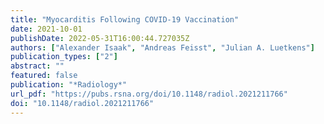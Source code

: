 ```yaml
---
title: "Myocarditis Following COVID-19 Vaccination"
date: 2021-10-01
publishDate: 2022-05-31T16:00:44.727035Z
authors: ["Alexander Isaak", "Andreas Feisst", "Julian A. Luetkens"]
publication_types: ["2"]
abstract: ""
featured: false
publication: "*Radiology*"
url_pdf: "https://pubs.rsna.org/doi/10.1148/radiol.2021211766"
doi: "10.1148/radiol.2021211766"
---
```


